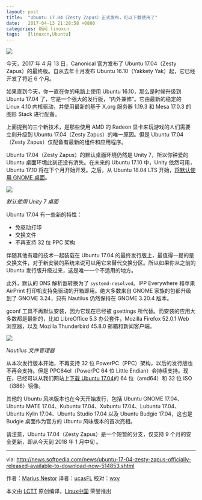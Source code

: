 ```yaml
---
layout: post
title:	"Ubuntu 17.04（Zesty Zapus）正式发布，可以下载使用了"
date:	2017-04-13 21:28:58 +0800 
categories:	新闻 linuxcn 
tags:	[linuxcn,Ubuntu]
---
```



![](/Asserts/Images//attachment/album/201704/13/213150t94cdz3ccgc6lccd.jpg)


今天，2017 年 4 月 13 日，Canonical 官方发布了 Ubuntu 17.04（Zesty Zapus）的最终版。自从去年十月发布 Ubuntu 16.10（Yakkety Yak）起，它已经开发了将近 6 个月。


如果直到今天，你一直在你的电脑上使用 Ubuntu 16.10，那么是时候升级到 Ubuntu 17.04 了，它是一个强大的发行版，“内外兼修”。它由最新的稳定的 Linux 4.10 内核驱动，并使用最新的基于 X.org 服务器 1.19.3 和 Mesa 17.0.3 的图形 Stack 进行配备。


上面提到的三个新技术，是那些使用 AMD 的 Radeon 显卡来玩游戏的人们需要立刻升级到 Ubuntu 17.04（Zesty Zapus）的唯一原因。但是 Ubuntu 17.04（Zesty Zapus）仅配备有最新的组件和应用程序。


Ubuntu 17.04（Zesty Zapus）的默认桌面环境仍然是 Unity 7，所以你钟爱的 Ubuntu 桌面环境此刻还没有消失。在未来的 Ubuntu 17.10 中，Unity 依然可用，Ubuntu 17.10 将在下个月开始开发。之后，从 Ubuntu 18.04 LTS 开始，[将默认使用 GNOME 桌面](http://news.softpedia.com/news/canonical-to-stop-developing-unity-8-ubuntu-18-04-lts-ships-with-gnome-desktop-514604.shtml)。


![](/Asserts/Images//attachment/album/201704/13/213152d45401uhzdpannyh.jpg)


*默认使用 Unity 7 桌面*


Ubuntu 17.04 有一些新的特性：


* 免驱动打印
* 交换文件
* 不再支持 32 位 PPC 架构


伴随其他有趣的技术一起装载在 Ubuntu 17.04 的最终发行版上，最值得一提的是交换文件，对于新安装的系统来说可以用它来替代交换分区。所以如果你从之前的 Ubuntu 发行版升级过来，这是唯一一个不适用的地方。


此外，默认的 DNS 解析器转换为了 `systemd-resolved`。IPP Everywhere 和苹果 AirPrint 打印机支持免驱动的开箱即用。绝大多数来自 GNOME 家族的包都升级到了 GNOME 3.24，只有 Nautilus 仍然保持在 GNOME 3.20.4 版本。


gconf 工具不再默认安装，因为它现在已经被 gsettings 所代替。而安装的应用大多数都是最新的，比如 LibreOffice 5.3 办公套件，Mozilla Firefox 52.0.1 Web 浏览器，以及 Mozilla Thunderbird 45.8.0 邮箱和新闻客户端。


![](/Asserts/Images//attachment/album/201704/13/213153i0201p7f2027c34s.jpg)


*Nautilus 文件管理器*


从本次发行版本开始，不再支持 32 位 PowerPC（PPC）架构，以后的发行版也不再会支持。但是 PPC64el（PowerPC 64 位 Little Endian）会持续支持。现在，已经可以从我们网站上[下载 Ubuntu 17.04](http://linux.softpedia.com/get/Linux-Distributions/Ubuntu-Wily-Werewolf-103744.shtml)的 64 位（amd64）和 32 位 ISO（i386）镜像。


其他的 Ubuntu 风味版本也在今天开始发行，包括 Ubuntu GNOME 17.04、Ubuntu MATE 17.04、Kubuntu 17.04、Xubuntu 17.04、Lubuntu 17.04、Ubuntu Kylin 17.04、Ubuntu Studio 17.04 以及 Ubuntu Budgie 17.04，这也是 Budgie 桌面作为官方的 Ubuntu 风味版本的首次亮相。


请注意，Ubuntu 17.04（Zesty Zapus）是一个短暂的分支，仅支持 9 个月的安全更新，即从今天到 2018 年 1 月中旬 。




---


via: <http://news.softpedia.com/news/ubuntu-17-04-zesty-zapus-officially-released-available-to-download-now-514853.shtml>


作者：[Marius Nestor](http://news.softpedia.com/editors/browse/marius-nestor) 译者：[ucasFL](https://github.com/ucasFL) 校对：[wxy](https://github.com/wxy)


本文由 [LCTT](https://github.com/LCTT/TranslateProject) 原创编译，[Linux中国](https://linux.cn/) 荣誉推出
